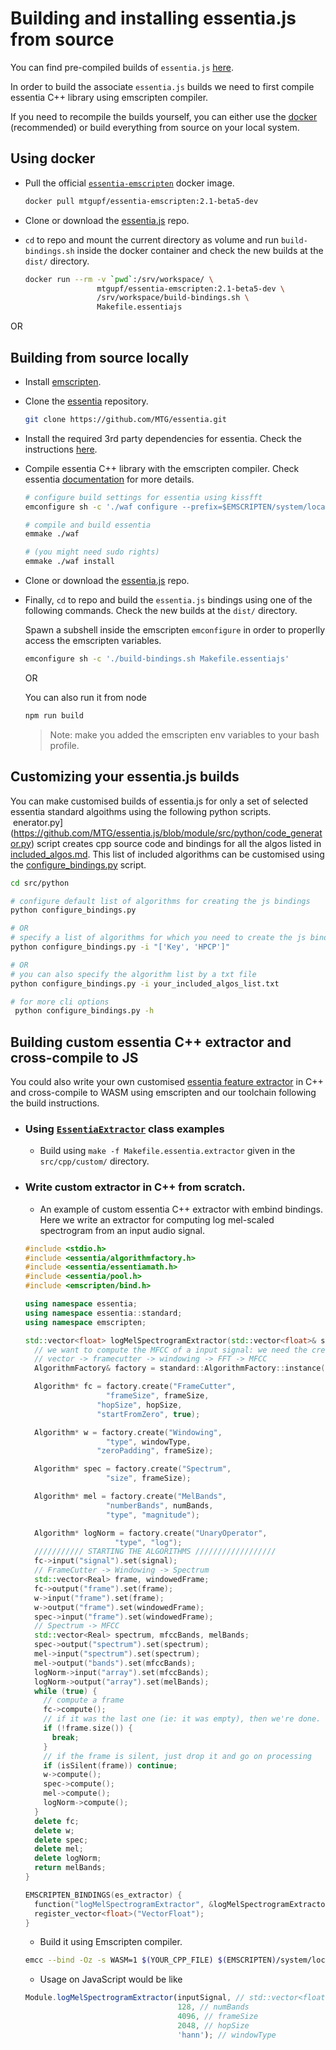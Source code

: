 
# Building and installing essentia.js from source

You can find pre-compiled builds of `essentia.js` [here](https://unpkg.com/browse/essentia.js@0.0.8/dist/).

In order to build the associate `essentia.js` builds we need to first compile essentia C++ library using emscripten compiler.

If you need to recompile the builds yourself, you can either use the [docker](https://docs.docker.com/install/) (recommended) or build everything from source on your local system.


## Using docker

  - Pull the official [`essentia-emscripten`](https://hub.docker.com/r/mtgupf/essentia-emscripten) docker image.
    ```bash
    docker pull mtgupf/essentia-emscripten:2.1-beta5-dev
    ```

  - Clone or download the [essentia.js](https://github.com/MTG/essentia.js) repo.

  - `cd` to repo and mount the current directory as volume and run `build-bindings.sh` inside the docker container and check the new builds at the `dist/` directory.

    ```bash
    docker run --rm -v `pwd`:/srv/workspace/ \
                    mtgupf/essentia-emscripten:2.1-beta5-dev \
                    /srv/workspace/build-bindings.sh \
                    Makefile.essentiajs
    ```

OR 

## Building from source locally


* Install [emscripten](https://emscripten.org/docs/getting_started/downloads.html).

* Clone the [essentia](https://github.com/MTG/essentia.git) repository.
  ```bash
  git clone https://github.com/MTG/essentia.git
  ```

* Install the required 3rd party dependencies for essentia. Check the instructions [here](https://essentia.upf.edu/installing.html#installing-dependencies-on-linux).

* Compile essentia C++ library with the emscripten compiler. Check essentia [documentation](https://essentia.upf.edu/documentation/installing.html#compiling-essentia) for more details.


  ```bash
  # configure build settings for essentia using kissfft
  emconfigure sh -c './waf configure --prefix=$EMSCRIPTEN/system/local/ --build-static --lightweight= --fft=KISS --emscripten'

  # compile and build essentia
  emmake ./waf

  # (you might need sudo rights)
  emmake ./waf install
  ```

* Clone or download the [essentia.js](https://github.com/MTG/essentia.js) repo.

* Finally, `cd` to repo and build the `essentia.js` bindings using one of the following commands. Check the new builds at the `dist/` directory.
 
  Spawn a subshell inside the emscripten `emconfigure` in order to properlly access the emscripten variables.

  ```bash
  emconfigure sh -c './build-bindings.sh Makefile.essentiajs'
  ```

  OR 

  You can also run it from node
  ```bash
  npm run build
  ```
  > Note: make you added the emscripten env variables to your bash profile.


## Customizing your essentia.js builds


You can make customised builds of essentia.js for only a set of selected essentia standard algoithms using the following python scripts.
&nbsp;enerator.py](https://github.com/MTG/essentia.js/blob/module/src/python/code_generator.py) script creates cpp source code and bindings for all the algos listed in [included_algos.md](https://github.com/MTG/essentia.js/blob/module/src/python/included_algos.md). This list of included algorithms can be customised using the [configure_bindings.py](https://github.com/MTG/essentia.js/blob/module/src/python/configure_bindings.py) script.

```bash
cd src/python

# configure default list of algorithms for creating the js bindings
python configure_bindings.py 

# OR
# specify a list of algorithms for which you need to create the js bindings
python configure_bindings.py -i "['Key', 'HPCP']"

# OR
# you can also specify the algorithm list by a txt file
python configure_bindings.py -i your_included_algos_list.txt

# for more cli options
 python configure_bindings.py -h
```


## Building custom essentia C++ extractor and cross-compile to JS

You could also write  your own customised [essentia feature extractor](https://essentia.upf.edu/howto_standard_extractor.html) in C++ and cross-compile to WASM using emscripten and our toolchain following the build instructions.

- ### Using [`EssentiaExtractor`](../src/cpp/custom/essentia_extractor.cpp) class examples

    - Build using `make -f Makefile.essentia.extractor` given in the `src/cpp/custom/` directory.

- ### Write custom extractor in C++ from scratch.

  - An example of custom essentia C++ extractor with embind bindings. Here we write an extractor for computing log mel-scaled spectrogram from an input audio signal.

  ```c++
  #include <stdio.h>
  #include <essentia/algorithmfactory.h>
  #include <essentia/essentiamath.h>
  #include <essentia/pool.h>
  #include <emscripten/bind.h>

  using namespace essentia;
  using namespace essentia::standard;
  using namespace emscripten;

  std::vector<float> logMelSpectrogramExtractor(std::vector<float>& signal, int numBands, int frameSize, int hopSize, std::string windowType) {
    // we want to compute the MFCC of a input signal: we need the create the following:
    // vector -> framecutter -> windowing -> FFT -> MFCC 
    AlgorithmFactory& factory = standard::AlgorithmFactory::instance();

    Algorithm* fc = factory.create("FrameCutter",
                    "frameSize", frameSize,
                  "hopSize", hopSize,
                  "startFromZero", true);

    Algorithm* w = factory.create("Windowing",
                    "type", windowType,
                  "zeroPadding", frameSize);

    Algorithm* spec = factory.create("Spectrum",
                    "size", frameSize);

    Algorithm* mel = factory.create("MelBands",
                    "numberBands", numBands,
                    "type", "magnitude");

    Algorithm* logNorm = factory.create("UnaryOperator",
                      "type", "log");							   
    /////////// STARTING THE ALGORITHMS //////////////////
    fc->input("signal").set(signal);
    // FrameCutter -> Windowing -> Spectrum
    std::vector<Real> frame, windowedFrame;
    fc->output("frame").set(frame);
    w->input("frame").set(frame);
    w->output("frame").set(windowedFrame);
    spec->input("frame").set(windowedFrame);
    // Spectrum -> MFCC
    std::vector<Real> spectrum, mfccBands, melBands;
    spec->output("spectrum").set(spectrum);
    mel->input("spectrum").set(spectrum);
    mel->output("bands").set(mfccBands);
    logNorm->input("array").set(mfccBands);
    logNorm->output("array").set(melBands);
    while (true) {
      // compute a frame
      fc->compute();
      // if it was the last one (ie: it was empty), then we're done.
      if (!frame.size()) {
        break;
      }
      // if the frame is silent, just drop it and go on processing
      if (isSilent(frame)) continue;
      w->compute();
      spec->compute();
      mel->compute();
      logNorm->compute();
    }
    delete fc;
    delete w;
    delete spec;
    delete mel;
    delete logNorm;
    return melBands;
  }

  EMSCRIPTEN_BINDINGS(es_extractor) {
    function("logMelSpectrogramExtractor", &logMelSpectrogramExtractor);
    register_vector<float>("VectorFloat");
  }

  ```

  - Build it using Emscripten compiler.

  ```bash
  emcc --bind -Oz -s WASM=1 $(YOUR_CPP_FILE) $(EMSCRIPTEN)/system/local/lib/essentia.a  $(YOUR_OUTPUT.js) -s EXCEPTION_DEBUG -s ASSERTIONS=2-s ALLOW_MEMORY_GROWTH=1 
  ```


  - Usage on JavaScript would be like

  ```JavaScript
  Module.logMelSpectrogramExtractor(inputSignal, // std::vector<float> type array
                                    128, // numBands
                                    4096, // frameSize
                                    2048, // hopSize
                                    'hann'); // windowType
  ```


&nbsp;
